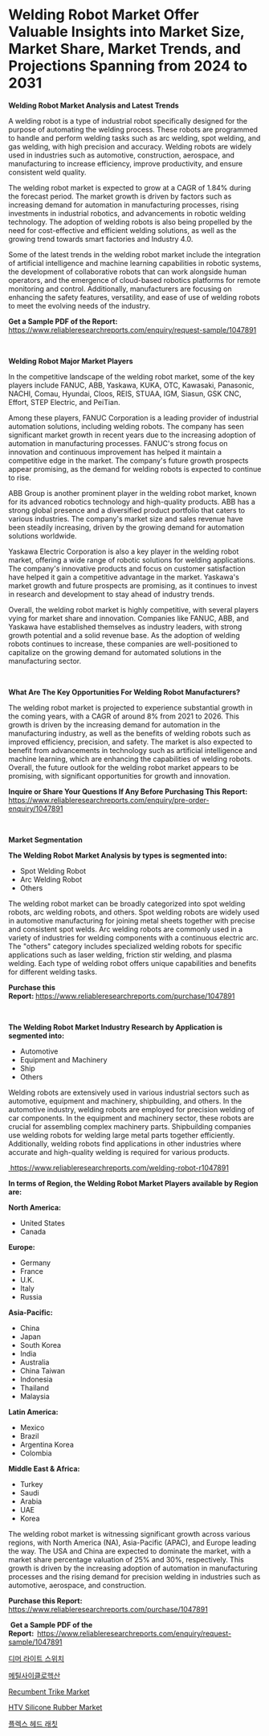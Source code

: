 <p><h1>Welding Robot Market Offer Valuable Insights into Market Size, Market Share, Market Trends, and Projections Spanning from 2024 to 2031</h1></p><p><strong>Welding Robot Market Analysis and Latest Trends</strong></p>
<p><p>A welding robot is a type of industrial robot specifically designed for the purpose of automating the welding process. These robots are programmed to handle and perform welding tasks such as arc welding, spot welding, and gas welding, with high precision and accuracy. Welding robots are widely used in industries such as automotive, construction, aerospace, and manufacturing to increase efficiency, improve productivity, and ensure consistent weld quality.</p><p>The welding robot market is expected to grow at a CAGR of 1.84% during the forecast period. The market growth is driven by factors such as increasing demand for automation in manufacturing processes, rising investments in industrial robotics, and advancements in robotic welding technology. The adoption of welding robots is also being propelled by the need for cost-effective and efficient welding solutions, as well as the growing trend towards smart factories and Industry 4.0.</p><p>Some of the latest trends in the welding robot market include the integration of artificial intelligence and machine learning capabilities in robotic systems, the development of collaborative robots that can work alongside human operators, and the emergence of cloud-based robotics platforms for remote monitoring and control. Additionally, manufacturers are focusing on enhancing the safety features, versatility, and ease of use of welding robots to meet the evolving needs of the industry.</p></p>
<p><strong>Get a Sample PDF of the Report:&nbsp;</strong> <a href="https://www.reliableresearchreports.com/enquiry/request-sample/1047891">https://www.reliableresearchreports.com/enquiry/request-sample/1047891</a></p>
<p>&nbsp;</p>
<p><strong>Welding Robot Major Market Players</strong></p>
<p><p>In the competitive landscape of the welding robot market, some of the key players include FANUC, ABB, Yaskawa, KUKA, OTC, Kawasaki, Panasonic, NACHI, Comau, Hyundai, Cloos, REIS, STUAA, IGM, Siasun, GSK CNC, Effort, STEP Electric, and PeiTian.</p><p>Among these players, FANUC Corporation is a leading provider of industrial automation solutions, including welding robots. The company has seen significant market growth in recent years due to the increasing adoption of automation in manufacturing processes. FANUC's strong focus on innovation and continuous improvement has helped it maintain a competitive edge in the market. The company's future growth prospects appear promising, as the demand for welding robots is expected to continue to rise.</p><p>ABB Group is another prominent player in the welding robot market, known for its advanced robotics technology and high-quality products. ABB has a strong global presence and a diversified product portfolio that caters to various industries. The company's market size and sales revenue have been steadily increasing, driven by the growing demand for automation solutions worldwide.</p><p>Yaskawa Electric Corporation is also a key player in the welding robot market, offering a wide range of robotic solutions for welding applications. The company's innovative products and focus on customer satisfaction have helped it gain a competitive advantage in the market. Yaskawa's market growth and future prospects are promising, as it continues to invest in research and development to stay ahead of industry trends.</p><p>Overall, the welding robot market is highly competitive, with several players vying for market share and innovation. Companies like FANUC, ABB, and Yaskawa have established themselves as industry leaders, with strong growth potential and a solid revenue base. As the adoption of welding robots continues to increase, these companies are well-positioned to capitalize on the growing demand for automated solutions in the manufacturing sector.</p></p>
<p>&nbsp;</p>
<p><strong>What Are The Key Opportunities For Welding Robot Manufacturers?</strong></p>
<p><p>The welding robot market is projected to experience substantial growth in the coming years, with a CAGR of around 8% from 2021 to 2026. This growth is driven by the increasing demand for automation in the manufacturing industry, as well as the benefits of welding robots such as improved efficiency, precision, and safety. The market is also expected to benefit from advancements in technology such as artificial intelligence and machine learning, which are enhancing the capabilities of welding robots. Overall, the future outlook for the welding robot market appears to be promising, with significant opportunities for growth and innovation.</p></p>
<p><strong>Inquire or Share Your Questions If Any Before Purchasing This Report:</strong> <a href="https://www.reliableresearchreports.com/enquiry/pre-order-enquiry/1047891">https://www.reliableresearchreports.com/enquiry/pre-order-enquiry/1047891</a></p>
<p>&nbsp;</p>
<p><strong>Market Segmentation</strong></p>
<p><strong>The Welding Robot Market Analysis by types is segmented into:</strong></p>
<p><ul><li>Spot Welding Robot</li><li>Arc Welding Robot</li><li>Others</li></ul></p>
<p><p>The welding robot market can be broadly categorized into spot welding robots, arc welding robots, and others. Spot welding robots are widely used in automotive manufacturing for joining metal sheets together with precise and consistent spot welds. Arc welding robots are commonly used in a variety of industries for welding components with a continuous electric arc. The "others" category includes specialized welding robots for specific applications such as laser welding, friction stir welding, and plasma welding. Each type of welding robot offers unique capabilities and benefits for different welding tasks.</p></p>
<p><strong>Purchase this Report:&nbsp;</strong><a href="https://www.reliableresearchreports.com/purchase/1047891">https://www.reliableresearchreports.com/purchase/1047891</a></p>
<p>&nbsp;</p>
<p><strong>The Welding Robot Market Industry Research by Application is segmented into:</strong></p>
<p><ul><li>Automotive</li><li>Equipment and Machinery</li><li>Ship</li><li>Others</li></ul></p>
<p><p>Welding robots are extensively used in various industrial sectors such as automotive, equipment and machinery, shipbuilding, and others. In the automotive industry, welding robots are employed for precision welding of car components. In the equipment and machinery sector, these robots are crucial for assembling complex machinery parts. Shipbuilding companies use welding robots for welding large metal parts together efficiently. Additionally, welding robots find applications in other industries where accurate and high-quality welding is required for various products.</p></p>
<p><a href="https://www.reliableresearchreports.com/welding-robot-r1047891">&nbsp;https://www.reliableresearchreports.com/welding-robot-r1047891</a></p>
<p><strong>In terms of Region, the Welding Robot Market Players available by Region are:</strong></p>
<p>
    <p> <strong> North America: </strong>
        <ul>
            <li>United States</li>
            <li>Canada</li>
        </ul>
        </p> 
    <p> <strong> Europe: </strong>
        <ul>
            <li>Germany</li>
            <li>France</li>
            <li>U.K.</li>
            <li>Italy</li>
            <li>Russia</li>
        </ul>
        </p> 
    <p> <strong> Asia-Pacific: </strong>
        <ul>
            <li>China</li>
            <li>Japan</li>
            <li>South Korea</li>
            <li>India</li>
            <li>Australia</li>
            <li>China Taiwan</li>
            <li>Indonesia</li>
            <li>Thailand</li>
            <li>Malaysia</li>
        </ul>
        </p> 
    <p> <strong> Latin America: </strong>
        <ul>
            <li>Mexico</li>
            <li>Brazil</li>
            <li>Argentina Korea</li>
            <li>Colombia</li>
        </ul>
        </p> 
    <p> <strong> Middle East & Africa: </strong>
        <ul>
            <li>Turkey</li>
            <li>Saudi</li>
            <li>Arabia</li>
            <li>UAE</li>
            <li>Korea</li>
        </ul>
    </p>
    </p>
<p><p>The welding robot market is witnessing significant growth across various regions, with North America (NA), Asia-Pacific (APAC), and Europe leading the way. The USA and China are expected to dominate the market, with a market share percentage valuation of 25% and 30%, respectively. This growth is driven by the increasing adoption of automation in manufacturing processes and the rising demand for precision welding in industries such as automotive, aerospace, and construction.</p></p>
<p><strong>Purchase this Report: </strong><a href="https://www.reliableresearchreports.com/purchase/1047891">https://www.reliableresearchreports.com/purchase/1047891</a></p>
<p>&nbsp;<strong>Get a Sample PDF of the Report:&nbsp;&nbsp;</strong><a href="https://www.reliableresearchreports.com/enquiry/request-sample/1047891">https://www.reliableresearchreports.com/enquiry/request-sample/1047891</a></p>
<p><strong></strong></p>
<p><p><a href="https://medium.com/@sweetums856856/%EB%94%94%EB%A8%B8-%EB%9D%BC%EC%9D%B4%ED%8A%B8-%EC%8A%A4%EC%9C%84%EC%B9%98-%EC%8B%9C%EC%9E%A5%EC%9D%80-%EC%8B%9C%EC%9E%A5-%EC%A0%90%EC%9C%A0%EC%9C%A8-%EA%B7%9C%EB%AA%A8-%EB%B0%8F-2031%EB%85%84%EA%B9%8C%EC%A7%80-%EC%98%88%EC%83%81%EB%90%98%EB%8A%94-%EC%98%88%EC%B8%A1%EC%97%90-%EC%B4%88%EC%A0%90%EC%9D%84-%EB%A7%9E%EC%B6%A5%EB%8B%88%EB%8B%A4-3c557f773144">디머 라이트 스위치</a></p><p><a href="https://github.com/GabrielBlanda5656/Market-Research-Report-List-1/blob/main/721830719479.md">메틸사이클로헥산</a></p><p><a href="https://www.linkedin.com/pulse/recumbent-trike-market-size-growing-forecasted-period-from-wl1rc?trackingId=3k9AMQkEITwZ%2FZ3WbiN1dA%3D%3D">Recumbent Trike Market</a></p><p><a href="https://issuu.com/reportprime-2/docs/htv-silicone-rubber-market-size-2030.pptx">HTV Silicone Rubber Market</a></p><p><a href="https://medium.com/@georgebesoiu20221/%ED%94%8C%EB%A0%89%EC%8A%A4-%ED%97%A4%EB%93%9C-%EB%9E%98%EC%B3%A3-%EC%8B%9C%EC%9E%A5-%EC%9C%A0%ED%98%95-%EC%9D%91%EC%9A%A9-%EB%B0%8F-%EC%A7%80%EB%A6%AC%EC%97%90-%EC%9D%98%ED%95%9C-%ED%8F%AC%EA%B4%84%EC%A0%81%EC%9D%B8-%ED%8F%89%EA%B0%80-bce18628e6c0">플렉스 헤드 래칫</a></p></p>
